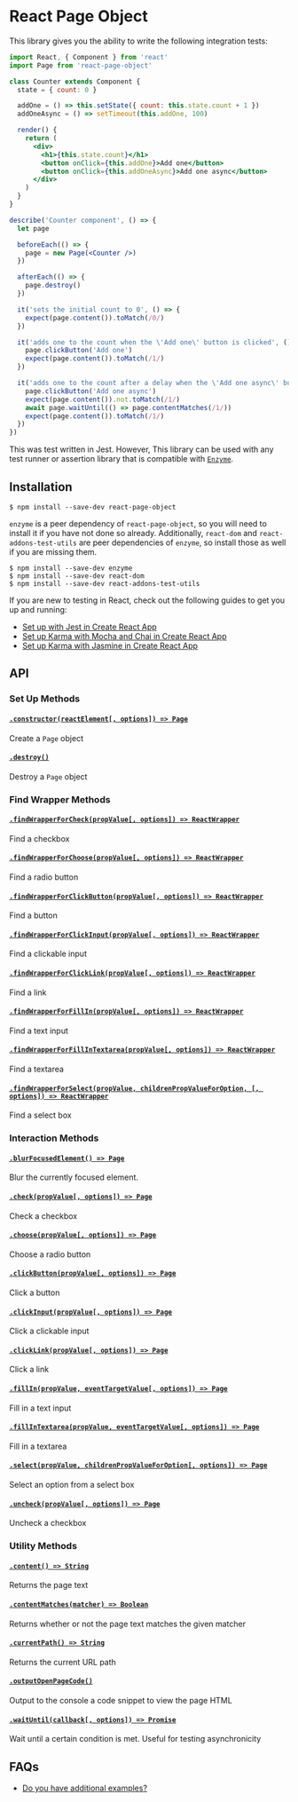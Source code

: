# React Page Object
This library gives you the ability to write the following integration tests:

```jsx
import React, { Component } from 'react'
import Page from 'react-page-object'

class Counter extends Component {
  state = { count: 0 }

  addOne = () => this.setState({ count: this.state.count + 1 })
  addOneAsync = () => setTimeout(this.addOne, 100)

  render() {
    return (
      <div>
        <h1>{this.state.count}</h1>
        <button onClick={this.addOne}>Add one</button>
        <button onClick={this.addOneAsync}>Add one async</button>
      </div>
    )
  }
}

describe('Counter component', () => {
  let page

  beforeEach(() => {
    page = new Page(<Counter />)
  })

  afterEach(() => {
    page.destroy()
  })

  it('sets the initial count to 0', () => {
    expect(page.content()).toMatch(/0/)
  })

  it('adds one to the count when the \'Add one\' button is clicked', () => {
    page.clickButton('Add one')
    expect(page.content()).toMatch(/1/)
  })

  it('adds one to the count after a delay when the \'Add one async\' button is clicked', async () => {
    page.clickButton('Add one async')
    expect(page.content()).not.toMatch(/1/)
    await page.waitUntil(() => page.contentMatches(/1/))
    expect(page.content()).toMatch(/1/)
  })
})
```

This was test written in Jest. However, This library can be used with any test
runner or assertion library that is compatible with
[`Enzyme`](https://github.com/airbnb/enzyme).

## Installation

```
$ npm install --save-dev react-page-object
```

`enzyme` is a peer dependency of `react-page-object`, so you will need to
install it if you have not done so already. Additionally, `react-dom` and
`react-addons-test-utils` are peer dependencies of `enzyme`, so install those
as well if you are missing them.

```
$ npm install --save-dev enzyme
$ npm install --save-dev react-dom
$ npm install --save-dev react-addons-test-utils
```

If you are new to testing in React, check out the following guides to get you up and running:

* [Set up with Jest in Create React App](docs/faq/installation-jest.md)
* [Set up Karma with Mocha and Chai in Create React App](docs/faq/installation-karma-mocha-chai.md)
* [Set up Karma with Jasmine in Create React App](docs/faq/installation-karma-jasmine.md)

## API
### Set Up Methods
#### [`.constructor(reactElement[, options]) => Page`](docs/api/constructor.md)
Create a `Page` object

#### [`.destroy()`](docs/api/destroy.md)
Destroy a `Page` object

### Find Wrapper Methods
#### [`.findWrapperForCheck(propValue[, options]) => ReactWrapper`](docs/api/findWrapperForCheck.md)
Find a checkbox

#### [`.findWrapperForChoose(propValue[, options]) => ReactWrapper`](docs/api/findWrapperForChoose.md)
Find a radio button

#### [`.findWrapperForClickButton(propValue[, options]) => ReactWrapper`](docs/api/findWrapperForClickButton.md)
Find a button

#### [`.findWrapperForClickInput(propValue[, options]) => ReactWrapper`](docs/api/findWrapperForClickInput.md)
Find a clickable input

#### [`.findWrapperForClickLink(propValue[, options]) => ReactWrapper`](docs/api/findWrapperForClickLink.md)
Find a link

#### [`.findWrapperForFillIn(propValue[, options]) => ReactWrapper`](docs/api/findWrapperForFillIn.md)
Find a text input

#### [`.findWrapperForFillInTextarea(propValue[, options]) => ReactWrapper`](docs/api/findWrapperForFillInTextarea.md)
Find a textarea

#### [`.findWrapperForSelect(propValue, childrenPropValueForOption, [, options]) => ReactWrapper`](docs/api/findWrapperForSelect.md)
Find a select box

### Interaction Methods
#### [`.blurFocusedElement() => Page`](docs/api/blurFocusedElement.md)
Blur the currently focused element.

#### [`.check(propValue[, options]) => Page`](docs/api/check.md)
Check a checkbox

#### [`.choose(propValue[, options]) => Page`](docs/api/choose.md)
Choose a radio button

#### [`.clickButton(propValue[, options]) => Page`](docs/api/clickButton.md)
Click a button

#### [`.clickInput(propValue[, options]) => Page`](docs/api/clickInput.md)
Click a clickable input

#### [`.clickLink(propValue[, options]) => Page`](docs/api/clickLink.md)
Click a link

#### [`.fillIn(propValue, eventTargetValue[, options]) => Page`](docs/api/fillIn.md)
Fill in a text input

#### [`.fillInTextarea(propValue, eventTargetValue[, options]) => Page`](docs/api/fillInTextarea.md)
Fill in a textarea

#### [`.select(propValue, childrenPropValueForOption[, options]) => Page`](docs/api/select.md)
Select an option from a select box

#### [`.uncheck(propValue[, options]) => Page`](docs/api/uncheck.md)
Uncheck a checkbox

### Utility Methods
#### [`.content() => String`](docs/api/content.md)
Returns the page text

#### [`.contentMatches(matcher) => Boolean`](docs/api/contentMatches.md)
Returns whether or not the page text matches the given matcher

#### [`.currentPath() => String`](docs/api/currentPath.md)
Returns the current URL path

#### [`.outputOpenPageCode()`](docs/api/outputOpenPageCode.md)
Output to the console a code snippet to view the page HTML

#### [`.waitUntil(callback[, options]) => Promise`](docs/api/waitUntil.md)
Wait until a certain condition is met. Useful for testing asynchronicity

## FAQs
* [Do you have additional examples?](docs/faq/do-you-have-additional-examples.md)
